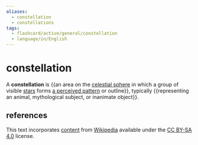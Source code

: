 ```yaml
---
aliases:
  - constellation
  - constellations
tags:
  - flashcard/active/general/constellation
  - language/in/English
---
```


# constellation

A __constellation__ is {{an area on the [celestial sphere](celestial%20sphere.md) in which a group of visible [stars](star.md) forms [a perceived pattern](asterism%20(astronomy).md) or outline}}, typically {{representing an animal, mythological subject, or inanimate object}}. <!--SR:!2025-06-29,280,330!2024-12-04,112,290-->

## references

This text incorporates [content](https://en.wikipedia.org/wiki/constellation) from [Wikipedia](Wikipedia.md) available under the [CC BY-SA 4.0](https://creativecommons.org/licenses/by-sa/4.0/) license.
